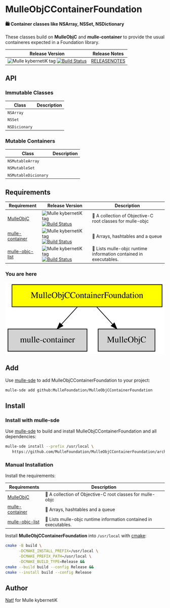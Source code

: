 # MulleObjCContainerFoundation

#### 🛍 Container classes like NSArray, NSSet, NSDictionary

These classes build on **MulleObjC** and **mulle-container** to provide the
usual containeres expected in a Foundation library.


| Release Version                                       | Release Notes
|-------------------------------------------------------|--------------
| ![Mulle kybernetiK tag](https://img.shields.io/github/tag//MulleObjCContainerFoundation.svg?branch=release) [![Build Status](https://github.com//MulleObjCContainerFoundation/workflows/CI/badge.svg?branch=release)](//github.com//MulleObjCContainerFoundation/actions)| [RELEASENOTES](RELEASENOTES.md) |


## API

### Immutable Classes

| Class         | Description
|---------------|----------------
|`NSArray`      |
|`NSSet`        |
|`NSDicionary`  |


### Mutable Containers

| Class                | Description
|----------------------|----------------
| `NSMutableArray`     |
| `NSMutableSet`       |
| `NSMutableDicionary` |





## Requirements

|   Requirement         | Release Version  | Description
|-----------------------|------------------|---------------
| [MulleObjC](https://github.com/mulle-objc/MulleObjC) | ![Mulle kybernetiK tag](https://img.shields.io/github/tag//.svg) [![Build Status](https://github.com///workflows/CI/badge.svg?branch=release)](https://github.com///actions/workflows/mulle-sde-ci.yml) | 💎 A collection of Objective-C root classes for mulle-objc
| [mulle-container](https://github.com/mulle-c/mulle-container) | ![Mulle kybernetiK tag](https://img.shields.io/github/tag//.svg) [![Build Status](https://github.com///workflows/CI/badge.svg?branch=release)](https://github.com///actions/workflows/mulle-sde-ci.yml) | 🛄 Arrays, hashtables and a queue
| [mulle-objc-list](https://github.com/mulle-objc/mulle-objc-list) | ![Mulle kybernetiK tag](https://img.shields.io/github/tag//.svg) [![Build Status](https://github.com///workflows/CI/badge.svg?branch=release)](https://github.com///actions/workflows/mulle-sde-ci.yml) | 📒 Lists mulle-objc runtime information contained in executables.

### You are here

![Overview](overview.dot.svg)

## Add

Use [mulle-sde](//github.com/mulle-sde) to add MulleObjCContainerFoundation to your project:

``` sh
mulle-sde add github:MulleFoundation/MulleObjCContainerFoundation
```

## Install

### Install with mulle-sde

Use [mulle-sde](//github.com/mulle-sde) to build and install MulleObjCContainerFoundation and all dependencies:

``` sh
mulle-sde install --prefix /usr/local \
   https://github.com/MulleFoundation/MulleObjCContainerFoundation/archive/latest.tar.gz
```

### Manual Installation

Install the requirements:

| Requirements                                 | Description
|----------------------------------------------|-----------------------
| [MulleObjC](https://github.com/mulle-objc/MulleObjC)             | 💎 A collection of Objective-C root classes for mulle-objc
| [mulle-container](https://github.com/mulle-c/mulle-container)             | 🛄 Arrays, hashtables and a queue
| [mulle-objc-list](https://github.com/mulle-objc/mulle-objc-list)             | 📒 Lists mulle-objc runtime information contained in executables.

Install **MulleObjCContainerFoundation** into `/usr/local` with [cmake](https://cmake.org):

``` sh
cmake -B build \
      -DCMAKE_INSTALL_PREFIX=/usr/local \
      -DCMAKE_PREFIX_PATH=/usr/local \
      -DCMAKE_BUILD_TYPE=Release &&
cmake --build build --config Release &&
cmake --install build --config Release
```

## Author

[Nat!](https://mulle-kybernetik.com/weblog) for Mulle kybernetiK



